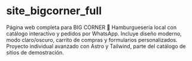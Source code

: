 # site_bigcorner_full
Página web completa para BIG CORNER 🍔 Hamburguesería local con catálogo interactivo y pedidos por WhatsApp. Incluye diseño moderno, modo claro/oscuro, carrito de compras y formularios personalizados. Proyecto individual avanzado con Astro y Tailwind, parte del catálogo de sitios de demostración.
